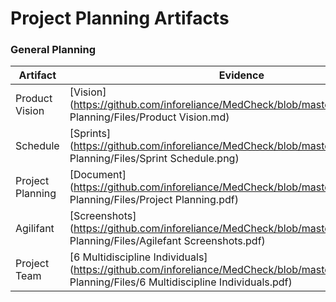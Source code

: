 # Project Planning Artifacts

### General Planning
Artifact | Evidence 
--- | --- 
Product Vision | [Vision](https://github.com/inforeliance/MedCheck/blob/master/Artifacts/Project Planning/Files/Product Vision.md)
Schedule | [Sprints](https://github.com/inforeliance/MedCheck/blob/master/Artifacts/Project Planning/Files/Sprint Schedule.png)
Project Planning | [Document](https://github.com/inforeliance/MedCheck/blob/master/Artifacts/Project Planning/Files/Project Planning.pdf)
Agilifant | [Screenshots](https://github.com/inforeliance/MedCheck/blob/master/Artifacts/Project Planning/Files/Agilefant Screenshots.pdf)
Project Team | [6 Multidiscipline Individuals](https://github.com/inforeliance/MedCheck/blob/master/Artifacts/Project Planning/Files/6 Multidiscipline Individuals.pdf)
